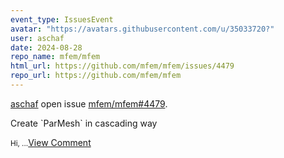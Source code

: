 ```yaml
---
event_type: IssuesEvent
avatar: "https://avatars.githubusercontent.com/u/35033720?"
user: aschaf
date: 2024-08-28
repo_name: mfem/mfem
html_url: https://github.com/mfem/mfem/issues/4479
repo_url: https://github.com/mfem/mfem
---
```


<a href='https://github.com/aschaf' target='_blank'>aschaf</a> open issue <a href='https://github.com/mfem/mfem/issues/4479' target='_blank'>mfem/mfem#4479</a>.

<p>Create `ParMesh` in cascading way</p><small>Hi,...</small><a href='https://github.com/mfem/mfem/issues/4479' target='_blank'>View Comment</a>